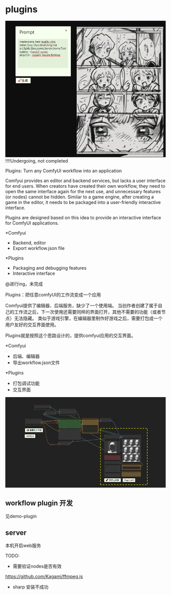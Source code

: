 # plugins
![-](./doc/640.png)
!!!!Undergoing, not completed

Plugins: Turn any ComfyUI workflow into an application

Comfyui provides an editor and backend services, but lacks a user interface for end users. When creators have created their own workflow, they need to open the same interface again for the next use, and unnecessary features (or nodes) cannot be hidden. Similar to a game engine, after creating a game in the editor, it needs to be packaged into a user-friendly interactive interface.

Plugins are designed based on this idea to provide an interactive interface for ComfyUI applications.


*Comfyui
- Backend, editor
- Export workflow.json file


*Plugins
- Packaging and debugging features
- Interactive interface


@进行ing，未完成

Plugins：把任意comfyUI的工作流变成一个应用

Comfyui提供了编辑器、后端服务，缺少了一个使用端。
当创作者创建了属于自己的工作流之后，下一次使用还需要同样的界面打开，其他不需要的功能（或者节点）无法隐藏。
类似于游戏引擎，在编辑器里制作好游戏之后，需要打包成一个用户友好的交互界面使用。

Plugins就是按照这个思路设计的，提供comfyui应用的交互界面。


*Comfyui
- 后端、编辑器
- 导出workflow.json文件


*Plugins
- 打包调试功能
- 交互界面

![-](./doc//2.png)


## workflow plugin 开发
见demo-plugin


## server
本机开启web服务


TODO:
- 需要验证nodes是否有效

https://github.com/Kagami/ffmpeg.js

- sharp 安装不成功